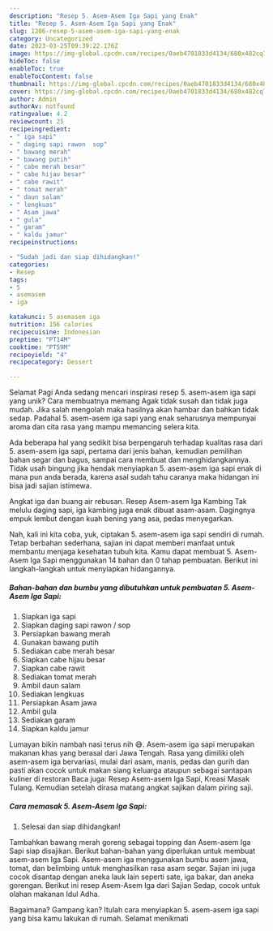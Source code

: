 ```yaml
---
description: "Resep 5. Asem-Asem Iga Sapi yang Enak"
title: "Resep 5. Asem-Asem Iga Sapi yang Enak"
slug: 1206-resep-5-asem-asem-iga-sapi-yang-enak
category: Uncategorized
date: 2023-03-25T09:39:22.176Z
image: https://img-global.cpcdn.com/recipes/0aeb4701833d4134/680x482cq70/5-asem-asem-iga-sapi-foto-resep-utama.jpg
hideToc: false
enableToc: true
enableTocContent: false
thumbnail: https://img-global.cpcdn.com/recipes/0aeb4701833d4134/680x482cq70/5-asem-asem-iga-sapi-foto-resep-utama.jpg
cover: https://img-global.cpcdn.com/recipes/0aeb4701833d4134/680x482cq70/5-asem-asem-iga-sapi-foto-resep-utama.jpg
author: Admin
authorAv: notfound
ratingvalue: 4.2
reviewcount: 25
recipeingredient:
- " iga sapi"
- " daging sapi rawon  sop"
- " bawang merah"
- " bawang putih"
- " cabe merah besar"
- " cabe hijau besar"
- " cabe rawit"
- " tomat merah"
- " daun salam"
- " lengkuas"
- " Asam jawa"
- " gula"
- " garam"
- " kaldu jamur"
recipeinstructions:

- "Sudah jadi dan siap dihidangkan!"
categories:
- Resep
tags:
- 5
- asemasem
- iga

katakunci: 5 asemasem iga 
nutrition: 156 calories
recipecuisine: Indonesian
preptime: "PT14M"
cooktime: "PT59M"
recipeyield: "4"
recipecategory: Dessert

---
```



Selamat Pagi Anda sedang mencari inspirasi resep 5. asem-asem iga sapi yang unik? Cara membuatnya memang Agak tidak susah dan tidak juga mudah. Jika salah mengolah maka hasilnya akan hambar dan bahkan tidak sedap. Padahal 5. asem-asem iga sapi yang enak seharusnya mempunyai aroma dan cita rasa yang mampu memancing selera kita.


Ada beberapa hal yang sedikit bisa berpengaruh terhadap kualitas rasa dari 5. asem-asem iga sapi, pertama dari jenis bahan, kemudian pemilihan bahan segar dan bagus, sampai cara membuat dan menghidangkannya. Tidak usah bingung jika hendak menyiapkan 5. asem-asem iga sapi enak di mana pun anda berada, karena asal sudah tahu caranya maka hidangan ini bisa jadi sajian istimewa.

Angkat iga dan buang air rebusan. Resep Asem-asem Iga Kambing Tak melulu daging sapi, iga kambing juga enak dibuat asam-asam. Dagingnya empuk lembut dengan kuah bening yang asa, pedas menyegarkan.


Nah, kali ini kita coba, yuk, ciptakan 5. asem-asem iga sapi sendiri di rumah. Tetap berbahan sederhana, sajian ini dapat memberi manfaat untuk membantu menjaga kesehatan tubuh kita. Kamu dapat membuat 5. Asem-Asem Iga Sapi menggunakan 14 bahan dan 0 tahap pembuatan. Berikut ini langkah-langkah untuk menyiapkan hidangannya.

<!--inarticleads1-->

##### Bahan-bahan dan bumbu yang dibutuhkan untuk pembuatan 5. Asem-Asem Iga Sapi:

1. Siapkan  iga sapi
1. Siapkan  daging sapi rawon / sop
1. Persiapkan  bawang merah
1. Gunakan  bawang putih
1. Sediakan  cabe merah besar
1. Siapkan  cabe hijau besar
1. Siapkan  cabe rawit
1. Sediakan  tomat merah
1. Ambil  daun salam
1. Sediakan  lengkuas
1. Persiapkan  Asam jawa
1. Ambil  gula
1. Sediakan  garam
1. Siapkan  kaldu jamur


Lumayan bikin nambah nasi terus nih 😅. Asem-asem iga sapi merupakan makanan khas yang berasal dari Jawa Tengah. Rasa yang dimiliki oleh asem-asem iga bervariasi, mulai dari asam, manis, pedas dan gurih dan pasti akan cocok untuk makan siang keluarga ataupun sebagai santapan kuliner di restoran Baca juga: Resep Asem-asem Iga Sapi, Kreasi Masak Tulang. Kemudian setelah dirasa matang angkat sajikan dalam piring saji. 

<!--inarticleads2-->

##### Cara memasak 5. Asem-Asem Iga Sapi:


1. Selesai dan siap dihidangkan!

Tambahkan bawang merah goreng sebagai topping dan Asem-asem Iga Sapi siap disajikan. Berikut bahan-bahan yang diperlukan untuk membuat asem-asem Iga Sapi. Asem-asem iga menggunakan bumbu asem jawa, tomat, dan belimbing untuk menghasilkan rasa asam segar. Sajian ini juga cocok disantap dengan aneka lauk lain seperti sate, iga bakar, dan aneka gorengan. Berikut ini resep Asem-Asem Iga dari Sajian Sedap, cocok untuk olahan makanan Idul Adha. 

Bagaimana? Gampang kan? Itulah cara menyiapkan 5. asem-asem iga sapi yang bisa kamu lakukan di rumah. Selamat menikmati
